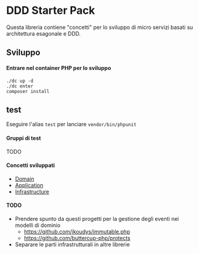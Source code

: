 DDD Starter Pack
=====

Questa libreria contiene "concetti" per lo sviluppo di micro servizi basati su architettura esagonale e DDD.

## Sviluppo

#### Entrare nel container PHP per lo sviluppo
```
./dc up -d
./dc enter
composer install
```

## test
Eseguire l'alias `test` per lanciare `vendor/bin/phpunit`

#### Gruppi di test
TODO

#### Concetti sviluppati

* [Domain](doc/domain.md)
* [Application](doc/application.md)
* [Infrastructure](doc/infrastructure.md)


#### TODO
* Prendere spunto da questi progetti per la gestione degli eventi nei modelli di dominio 
    * https://github.com/jkoudys/immutable.php
    * https://github.com/buttercup-php/protects
* Separare le parti infrastrutturali in altre librerie
